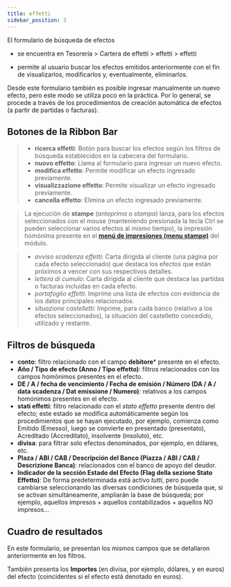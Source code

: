 ```yaml
---
title: effetti
sidebar_position: 3
---
```


El formulario de búsqueda de efectos  
- se encuentra en Tesorería > Cartera de effetti > effetti > effetti 

- permite al usuario buscar los efectos emitidos anteriormente con el fin de visualizarlos, modificarlos y, eventualmente, eliminarlos. 

Desde este formulario también es posible ingresar manualmente un nuevo efecto, pero este modo se utiliza poco en la práctica. Por lo general, se procede a través de los procedimientos de creación automática de efectos (a partir de partidas o facturas).

## Botones de la Ribbon Bar

> - **ricerca effetti**: Botón para buscar los efectos según los filtros de búsqueda establecidos en la cabecera del formulario.  
> - **nuovo effetto**: Llama al formulario para ingresar un nuevo efecto.  
> - **modifica effetto**: Permite modificar un efecto ingresado previamente.  
> - **visualizzazione effetto**: Permite visualizar un efecto ingresado previamente.  
> - **cancella effetto**: Elimina un efecto ingresado previamente.  

> La ejecución de **stampe** (*anteprima* o *stampa*) lanza, para los efectos seleccionados con el mouse (manteniendo presionada la tecla Ctrl se pueden seleccionar varios efectos al mismo tiempo), la impresión homónima presente en el [**menú de impresiones (menu stampe)**](/docs/treasury/bills-holding/reports/bill-holding-situation) del módulo.

> - *avviso scadenza effetti*: Carta dirigida al cliente (una página por cada efecto seleccionado) que destaca los efectos que están próximos a vencer con sus respectivos detalles.  
> - *lettera di cumulo*: Carta dirigida al cliente que destaca las partidas o facturas incluidas en cada efecto.  
> - *portafoglio effetti*: Imprime una lista de efectos con evidencia de los datos principales relacionados.  
> - *situazione castelletti*: Imprime, para cada banco (relativo a los efectos seleccionados), la situación del castelletto concedido, utilizado y restante.  

## Filtros de búsqueda

- **conto**: filtro relacionado con el campo **debitore*** presente en el efecto.  
- **Año / Tipo de efecto (Anno / Tipo effetto)**: filtros relacionados con los campos homónimos presentes en el efecto.  
- **DE / A / fecha de vencimiento / Fecha de emisión / Número (DA / A / data scadenza / Dat emissione / Numero)**: relativos a los campos homónimos presentes en el efecto.  
- **stati effetti**: filtro relacionado con el *stato effetto* presente dentro del efecto; este estado se modifica automáticamente según los procedimientos que se hayan ejecutado, por ejemplo, comienza como Emitido (Emesso), luego se convierte en presentado (presentato), Acreditado (Accreditato), insolvente (insoluto), etc.  
- **divisa**: para filtrar solo efectos denominados, por ejemplo, en dólares, etc.  
- **Plaza / ABI / CAB / Descripción del Banco (Piazza / ABI / CAB / Descrizione Banca)**: relacionados con el banco de apoyo del deudor.  
- **Indicador de la sección Estado del Efecto (Flag della sezione Stato Effetto)**: De forma predeterminada está activo *tutti*, pero puede cambiarse seleccionando las diversas condiciones de búsqueda que, si se activan simultáneamente, ampliarán la base de búsqueda; por ejemplo, aquellos impresos + aquellos contabilizados + aquellos NO impresos... 

## Cuadro de resultados

En este formulario, se presentan los mismos campos que se detallaron anteriormente en los filtros.

También presenta los **Importes** (en divisa, por ejemplo, dólares, y en euros) del efecto (coincidentes si el efecto está denotado en euros).